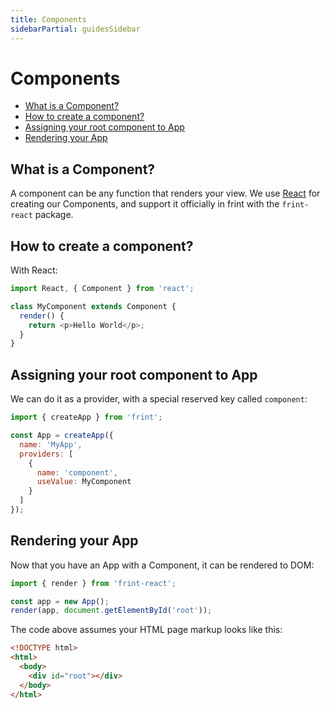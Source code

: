 ```yaml
---
title: Components
sidebarPartial: guidesSidebar
---
```


# Components

<!-- MarkdownTOC depth=1 autolink=true bracket=round -->

- [What is a Component?](#what-is-a-component)
- [How to create a component?](#how-to-create-a-component)
- [Assigning your root component to App](#assigning-your-root-component-to-app)
- [Rendering your App](#rendering-your-app)

<!-- /MarkdownTOC -->

## What is a Component?

A component can be any function that renders your view. We use [React](https://facebook.github.io/react/) for creating our Components, and support it officially in frint with the `frint-react` package.

## How to create a component?

With React:

```js
import React, { Component } from 'react';

class MyComponent extends Component {
  render() {
    return <p>Hello World</p>;
  }
}
```

## Assigning your root component to App

We can do it as a provider, with a special reserved key called `component`:

```js
import { createApp } from 'frint';

const App = createApp({
  name: 'MyApp',
  providers: [
    {
      name: 'component',
      useValue: MyComponent
    }
  ]
});
```

## Rendering your App

Now that you have an App with a Component, it can be rendered to DOM:

```js
import { render } from 'frint-react';

const app = new App();
render(app, document.getElementById('root'));
```

The code above assumes your HTML page markup looks like this:

```html
<!DOCTYPE html>
<html>
  <body>
    <div id="root"></div>
  </body>
</html>
```
